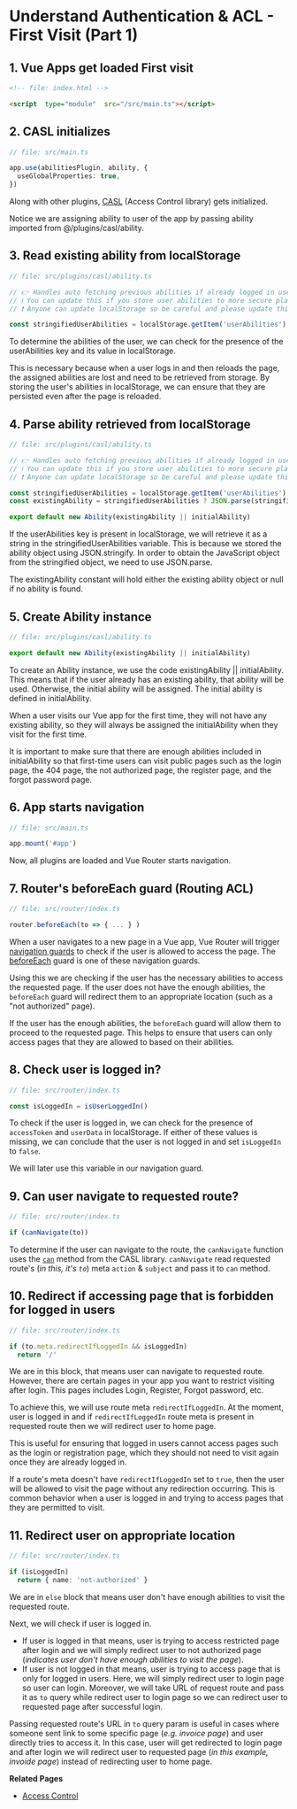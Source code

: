 # Understand Authentication & ACL - First Visit (Part 1)

## 1. Vue Apps get loaded First visit

```html
<!-- file: index.html -->

<script  type="module"  src="/src/main.ts"></script>
```

## 2. CASL initializes

```ts
// file: src/main.ts

app.use(abilitiesPlugin, ability, {
  useGlobalProperties: true,
})
```

Along with other plugins, [CASL](https://casl.js.org/v6/en/package/casl-vue) (Access Control library) gets initialized.

Notice we are assigning ability to user of the app by passing ability imported from @/plugins/casl/ability.

## 3. Read existing ability from localStorage

```ts
// file: src/plugins/casl/ability.ts

// 👉 Handles auto fetching previous abilities if already logged in user
// ℹ️ You can update this if you store user abilities to more secure place
// ❗ Anyone can update localStorage so be careful and please update this

const stringifiedUserAbilities = localStorage.getItem('userAbilities')
```

To determine the abilities of the user, we can check for the presence of the userAbilities key and its value in localStorage.

This is necessary because when a user logs in and then reloads the page, the assigned abilities are lost and need to be retrieved from storage. By storing the user's abilities in localStorage, we can ensure that they are persisted even after the page is reloaded.

## 4. Parse ability retrieved from localStorage

```ts
// file: src/plugins/casl/ability.ts

// 👉 Handles auto fetching previous abilities if already logged in user
// ℹ️ You can update this if you store user abilities to more secure place
// ❗ Anyone can update localStorage so be careful and please update this

const stringifiedUserAbilities = localStorage.getItem('userAbilities')
const existingAbility = stringifiedUserAbilities ? JSON.parse(stringifiedUserAbilities) : null

export default new Ability(existingAbility || initialAbility)
```

If the userAbilities key is present in localStorage, we will retrieve it as a string in the stringifiedUserAbilities variable. This is because we stored the ability object using JSON.stringify. In order to obtain the JavaScript object from the stringified object, we need to use JSON.parse.

The existingAbility constant will hold either the existing ability object or null if no ability is found.

## 5. Create Ability instance

```ts
// file: src/plugins/casl/ability.ts

export default new Ability(existingAbility || initialAbility)
```

To create an Ability instance, we use the code existingAbility || initialAbility. This means that if the user already has an existing ability, that ability will be used. Otherwise, the initial ability will be assigned. The initial ability is defined in initialAbility.

When a user visits our Vue app for the first time, they will not have any existing ability, so they will always be assigned the initialAbility when they visit for the first time.

It is important to make sure that there are enough abilities included in initialAbility so that first-time users can visit public pages such as the login page, the 404 page, the not authorized page, the register page, and the forgot password page.

## 6. App starts navigation

```ts
// file: src/main.ts

app.mount('#app')
```

Now, all plugins are loaded and Vue Router starts navigation.

## 7. Router's beforeEach guard (Routing ACL)

```ts
// file: src/router/index.ts

router.beforeEach(to => { ... } )
```

When a user navigates to a new page in a Vue app, Vue Router will trigger [navigation guards](https://router.vuejs.org/guide/advanced/navigation-guards.html) to check if the user is allowed to access the page. The [beforeEach](https://router.vuejs.org/guide/advanced/navigation-guards.html#global-before-guards) guard is one of these navigation guards.

Using this we are checking if the user has the necessary abilities to access the requested page. If the user does not have the enough abilities, the `beforeEach` guard will redirect them to an appropriate location (such as a "not authorized" page).

If the user has the enough abilities, the `beforeEach` guard will allow them to proceed to the requested page. This helps to ensure that users can only access pages that they are allowed to based on their abilities.

## 8. Check user is logged in?

```ts
// file: src/router/index.ts

const isLoggedIn = isUserLoggedIn()
```

To check if the user is logged in, we can check for the presence of `accessToken` and `userData` in localStorage. If either of these values is missing, we can conclude that the user is not logged in and set `isLoggedIn` to `false`.

We will later use this variable in our navigation guard.

## 9. Can user navigate to requested route?

```ts  
// file: src/router/index.ts

if (canNavigate(to)) 
```

To determine if the user can navigate to the route, the `canNavigate` function uses the [`can`](https://casl.js.org/v6/en/guide/intro#basics) method from the CASL library. `canNavigate` read requested route's (_in this, it's `to`_) meta `action` & `subject` and pass it to `can` method.

## 10. Redirect if accessing page that is forbidden for logged in users

```ts
// file: src/router/index.ts

if (to.meta.redirectIfLoggedIn && isLoggedIn)
  return '/'
```

We are in this block, that means user can navigate to requested route. However, there are certain pages in your app you want to restrict visiting after login. This pages includes Login, Register, Forgot password, etc.

To achieve this, we will use route meta `redirectIfLoggedIn`. At the moment, user is logged in and if `redirectIfLoggedIn` route meta is present in requested route then we will redirect user to home page.

This is useful for ensuring that logged in users cannot access pages such as the login or registration page, which they should not need to visit again once they are already logged in.

If a route's meta doesn't have `redirectIfLoggedIn` set to `true`, then the user will be allowed to visit the page without any redirection occurring. This is common behavior when a user is logged in and trying to access pages that they are permitted to visit.

## 11. Redirect user on appropriate location

```ts
// file: src/router/index.ts

if (isLoggedIn)
  return { name: 'not-authorized' }
```

We are in `else` block that means user don't have enough abilities to visit the requested route.

Next, we will check if user is logged in.

- If user is logged in that means, user is trying to access restricted page  after login and we will simply redirect user to not authorized page (_indicates user don't have enough abilities to visit the page_).
- If user is not logged in that means, user is trying to access page that is only for logged in users. Here, we will simply redirect user to login page so user can login. Moreover, we will take URL of request route and pass it as `to` query while redirect user to login page so we can redirect user to requested page after successful login.

Passing requested route's URL in `to` query param is useful in cases where someone sent link to some specific page (_e.g. invoice page_) and user directly tries to access it. In this case, user will get redirected to login page and after login we will redirect user to requested page (_in this example, invoide page_) instead of redirecting user to home page.

**Related Pages**

- [Access Control]('/src/guide/access-control.md')
